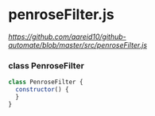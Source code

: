 # penroseFilter.js
*https://github.com/aareid10/github-automate/blob/master/src/penroseFilter.js*


### class PenroseFilter 

```js
class PenroseFilter {
  constructor() {
  }
}
```
